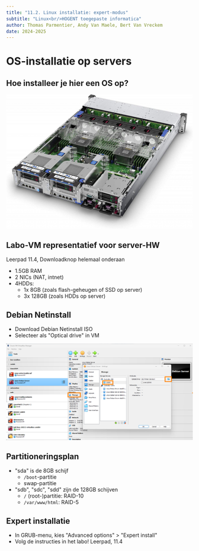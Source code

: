 ```yaml
---
title: "11.2. Linux installatie: expert-modus"
subtitle: "Linux<br/>HOGENT toegepaste informatica"
author: Thomas Parmentier, Andy Van Maele, Bert Van Vreckem
date: 2024-2025
---
```


# OS-installatie op servers

## Hoe installeer je hier een OS op?

![HP Proliant](assets/expert-install-hw.jpg)

## Labo-VM representatief voor server-HW

Leerpad 11.4, Downloadknop helemaal onderaan

- 1.5GB RAM
- 2 NICs (NAT, intnet)
- 4HDDs:
    - 1x 8GB (zoals flash-geheugen of SSD op server)
    - 3x 128GB (zoals HDDs op server)

## Debian Netinstall

- Download Debian Netinstall ISO
- Selecteer als "Optical drive" in VM

![](assets/expert-install-iso.png)

## Partitioneringsplan

- "sda" is de 8GB schijf
    - `/boot`-partitie
    - swap-partitie
- "sdb", "sdc", "sdd" zijn de 128GB schijven
    - `/` (root-)partitie: RAID-10
    - `/var/www/html`: RAID-5

## Expert installatie

- In GRUB-menu, kies "Advanced options" > "Expert install"
- Volg de instructies in het labo! Leerpad, 11.4
